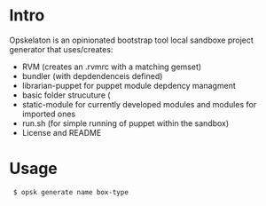Intro
==========

Opskelaton is an opinionated bootstrap tool local sandboxe project generator that uses/creates:

 * RVM (creates an .rvmrc with a matching gemset) 
 * bundler (with depdendenceis defined)
 * librarian-puppet for puppet module depdency managment
 * basic folder strucuture (
  * static-module for currently developed modules and modules for imported ones
  * run.sh (for simple running of puppet within the sandbox)
  * License and README

Usage
=========

```bash
 $ opsk generate name box-type
```
